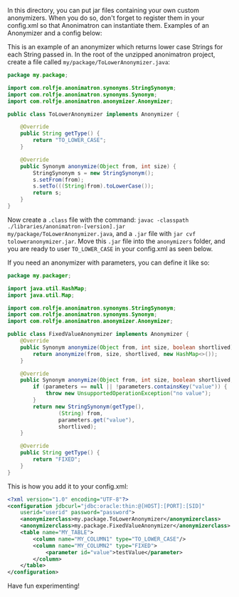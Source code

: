 In this directory, you can put jar files containing your own custom
anonymizers. When you do so, don't forget to register them in your config.xml
so that Anonimatron can instantiate them. Examples of an Anonymizer 
and a config below:

This is an example of an anonymizer which returns lower case Strings for
each String passed in. In the root of the unzipped anonimatron project, create a file called `my/package/ToLowerAnonymizer.java`:

```java
package my.package;

import com.rolfje.anonimatron.synonyms.StringSynonym;
import com.rolfje.anonimatron.synonyms.Synonym;
import com.rolfje.anonimatron.anonymizer.Anonymizer;

public class ToLowerAnonymizer implements Anonymizer {

	@Override
	public String getType() {
		return "TO_LOWER_CASE";
	}

	@Override
	public Synonym anonymize(Object from, int size) {
		StringSynonym s = new StringSynonym();
		s.setFrom(from);
		s.setTo(((String)from).toLowerCase());
		return s;
	}
}
```

Now create a `.class` file with the command: `javac -classpath ./libraries/anonimatron-[version].jar my/package/ToLowerAnonymizer.java`, and a `.jar` file with `jar cvf toloweranonymizer.jar`. Move this `.jar` file into the `anonymizers` folder, and you are ready to user `TO_LOWER_CASE` in your config.xml as seen below.

If you need an anonymizer with parameters, you can define it like so:

```java
package my.packager;

import java.util.HashMap;
import java.util.Map;

import com.rolfje.anonimatron.synonyms.StringSynonym;
import com.rolfje.anonimatron.synonyms.Synonym;
import com.rolfje.anonimatron.anonymizer.Anonymizer;

public class FixedValueAnonymizer implements Anonymizer {
    @Override
    public Synonym anonymize(Object from, int size, boolean shortlived) {
        return anonymize(from, size, shortlived, new HashMap<>());
    }

    @Override
    public Synonym anonymize(Object from, int size, boolean shortlived, Map<String, String> parameters) {
        if (parameters == null || !parameters.containsKey("value")) {
            throw new UnsupportedOperationException("no value");
        }
        return new StringSynonym(getType(),
                (String) from,
                parameters.get("value"),
                shortlived);
    }

    @Override
    public String getType() {
        return "FIXED";
    }
}

```

This is how you add it to your config.xml:

```xml
<?xml version="1.0" encoding="UTF-8"?>
<configuration jdbcurl="jdbc:oracle:thin:@[HOST]:[PORT]:[SID]"
    userid="userid" password="password">
    <anonymizerclass>my.package.ToLowerAnonymizer</anonymizerclass>
    <anonymizerclass>my.package.FixedValueAnonymizer</anonymizerclass>
    <table name="MY_TABLE">
        <column name="MY_COLUMN1" type="TO_LOWER_CASE"/>
        <column name="MY_COLUMN2" type="FIXED">
            <parameter id="value">testValue</parameter>
        </column>
    </table>
</configuration>
```

Have fun experimenting!

